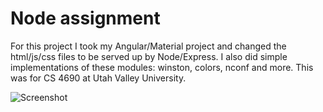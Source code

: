 # Node assignment

For this project I took my Angular/Material project and changed the html/js/css files to be served up by Node/Express. I also did simple implementations of these modules: winston, colors, nconf and more. This was for CS 4690 at Utah Valley University.

![Screenshot](https://github.com/jross53/web/blob/node/screenshot.PNG)